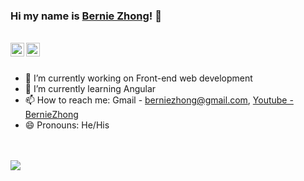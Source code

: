 ### Hi my name is [Bernie Zhong](https://berniez88.github.io/portfolio/)! 👋

<br>

<a href="https://www.linkedin.com/in/berniezhong">
  <img align="left" alt="Pawan's Linkdein" width="22px" src="https://cdn.jsdelivr.net/npm/simple-icons@v3/icons/linkedin.svg" />
</a>
<a href="https://github.com/Berniez88">
  <img align="left" alt="Pawan's Github" width="22px" src="https://cdn.jsdelivr.net/npm/simple-icons@v3/icons/github.svg" />
</a>

<br>
<br>

- 🔭 I’m currently working on Front-end web development
- 🌱 I’m currently learning Angular
- 📫 How to reach me: Gmail - berniezhong@gmail.com, [Youtube - BernieZhong](https://www.youtube.com/channel/UCNbRw8lqH8c9J8lRMhVI1fQ)
- 😄 Pronouns: He/His

<br>
<br>
<img src="https://github-readme-stats.vercel.app/api?username=Berniez88&&show_icons=true&title_color=ffffff&icon_color=5bc0be&text_color=daf7dc&bg_color=151515">

